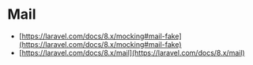 # Mail

- [https://laravel.com/docs/8.x/mocking#mail-fake](https://laravel.com/docs/8.x/mocking#mail-fake)
- [https://laravel.com/docs/8.x/mail](https://laravel.com/docs/8.x/mail)
